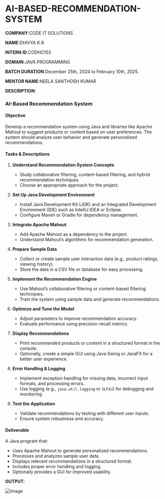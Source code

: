 # AI-BASED-RECOMMENDATION-SYSTEM

**COMPANY**:CODE IT SOLUTIONS

**NAME**:DHIVYA K.R

**INTERN ID**:CODHC153

**DOMAIN**:JAVA PROGRAMMING 

**BATCH DURATION**:December 25th, 2024 to February 10th, 2025.

**MENTOR NAME**:NEELA SANTHOSH KUMAR 

**DESCRIPTION**:

### **AI-Based Recommendation System**  

#### **Objective**  
Develop a recommendation system using Java and libraries like Apache Mahout to suggest products or content based on user preferences. The system should analyze user behavior and generate personalized recommendations.  

#### **Tasks & Descriptions**  

1. **Understand Recommendation System Concepts**  
   - Study collaborative filtering, content-based filtering, and hybrid recommendation techniques.  
   - Choose an appropriate approach for the project.  

2. **Set Up Java Development Environment**  
   - Install Java Development Kit (JDK) and an Integrated Development Environment (IDE) such as IntelliJ IDEA or Eclipse.  
   - Configure Maven or Gradle for dependency management.  

3. **Integrate Apache Mahout**  
   - Add Apache Mahout as a dependency to the project.  
   - Understand Mahout’s algorithms for recommendation generation.  

4. **Prepare Sample Data**  
   - Collect or create sample user interaction data (e.g., product ratings, viewing history).  
   - Store the data in a CSV file or database for easy processing.  

5. **Implement the Recommendation Engine**  
   - Use Mahout’s collaborative filtering or content-based filtering techniques.  
   - Train the system using sample data and generate recommendations.  

6. **Optimize and Tune the Model**  
   - Adjust parameters to improve recommendation accuracy.  
   - Evaluate performance using precision-recall metrics.  

7. **Display Recommendations**  
   - Print recommended products or content in a structured format in the console.  
   - Optionally, create a simple GUI using Java Swing or JavaFX for a better user experience.  

8. **Error Handling & Logging**  
   - Implement exception handling for missing data, incorrect input formats, and processing errors.  
   - Use logging (e.g., `java.util.logging` or `SLF4J`) for debugging and monitoring.  

9. **Test the Application**  
   - Validate recommendations by testing with different user inputs.  
   - Ensure system robustness and accuracy.  

#### **Deliverable**  
A Java program that:  
- Uses Apache Mahout to generate personalized recommendations.  
- Processes and analyzes sample user data.  
- Displays relevant recommendations in a structured format.  
- Includes proper error handling and logging.  
- Optionally provides a GUI for improved usability.

**OUTPUT**:

![Image](https://github.com/user-attachments/assets/a6ae54c0-2b03-41dc-9ccd-f32d8a1380bd)

